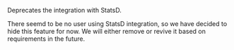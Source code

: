 Deprecates the integration with StatsD.

There seemd to be no user using StatsD integration, so we have decided to hide this feature
for now. We will either remove or revive it based on requirements in the future.
